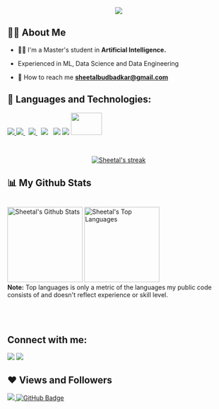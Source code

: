 <p align="center">
<!-- <a href="#"><img src="https://github.com/nullpwn/nullpwn/blob/main/code.gif" height="280px"/></a> -->
 <a href="https://www.linkedin.com/in/sheetal-budbadkar-49baa022a/">
    <img src="https://readme-typing-svg.herokuapp.com/?color=%2336BCF7&center=true&lines=Hi%2C+I%27m+Sheetal+Budbadkar">
  </a> 
</p> 


## 🙋‍♂️ About Me

- 👨‍🎓 I'm a Master's student in **Artificial Intelligence.**
- Experienced in ML, Data Science and Data Engineering

- 💬 How to reach me **sheetalbudbadkar@gmail.com**

## 🚀 Languages and Technologies:

<p align="left"> 
    <a href="https://python.org/" target="_blank"> <img src="https://img.icons8.com/color/48/000000/python.png"/> </a>
    <a style="padding-right:8px;" href="https://www.mongodb.com/" target="_blank"> <img src="https://img.icons8.com/?size=48&id=74402&format=png"/> 
    </a>
    <a style="padding-right:8px;" href="https://www.mysql.com/" target="_blank"> <img src="https://img.icons8.com/fluent/50/000000/mysql-logo.png"/> 
    </a>
    <a style="padding-right:8px;" href="https://hadoop.apache.org/" target="_blank"> <img src="https://img.icons8.com/?size=50&id=69132&format=png"/></a>
    <a href ="https://www.linux.org" target="_blank"><img src ="https://img.icons8.com/color/48/000000/linux"></a>
 <a href="https://www.tensorflow.org/" target="_blank"><img src="https://img.icons8.com/?size=50&id=n3QRpDA7KZ7P&format=png"></a>
 <a href="https://www.kera.io/" target="_blank"><img src="https://keras.io/img/logo.png" width="70" height="50"></a>
</p>

<!-- [![React Badge](https://img.shields.io/badge/-React-61DBFB?style=for-the-badge&labelColor=black&logo=react&logoColor=61DBFB)](#)  [![Javascript Badge](https://img.shields.io/badge/-Javascript-F0DB4F?style=for-the-badge&labelColor=black&logo=javascript&logoColor=F0DB4F)](#) [![Typescript Badge](https://img.shields.io/badge/-Typescript-007acc?style=for-the-badge&labelColor=black&logo=typescript&logoColor=007acc)](#) [![Nodejs Badge](https://img.shields.io/badge/-Nodejs-3C873A?style=for-the-badge&labelColor=black&logo=node.js&logoColor=3C873A)](#) [![GraphQL Badge](https://img.shields.io/badge/-GraphQl-e535ab?style=for-the-badge&labelColor=black&logo=node.js&logoColor=e535ab)](#) -->
<br/>

<p align="center">
    <a href="https://github.com/SheetalBudbadkar">
        <img title="🔥 Get streak stats for your profile at git.io/streak-stats" alt="Sheetal's streak" src="https://github-readme-streak-stats.herokuapp.com/?user=SheetalBudbadkar&theme=black-ice&hide_border=true&stroke=0000&background=060A0CD0"/>
    </a>
</p>

## 📊 My Github Stats

  <br/>
    <a href="https://github.com/SheetalBudbadkar"><img height="170em" alt="Sheetal's Github Stats" src="https://github-readme-stats.vercel.app/api?username=SheetalBudbadkar&show_icons=true&count_private=true&theme=react&hide_border=true&bg_color=0D1117" /></a>
  <a href="https://github.com/SheetalBudbadkar"><img height="170em" alt="Sheetal's Top Languages" src="https://github-readme-stats.vercel.app/api/top-langs/?username=SheetalBudbadkar&langs_count=8&count_private=true&layout=compact&theme=react&hide_border=true&bg_color=0D1117" /></a>
  <br/>
  <b>Note:</b> Top languages is only a metric of the languages my public code consists of and doesn't reflect experience or skill level.


<br/>
<br/>


<br/>
<br/>

## Connect with me:
<p align="left">

<a href = "https://www.linkedin.com/in/sheetal-budbadkar-49baa022a/"><img src="https://img.icons8.com/cute-clipart/45/000000/linkedin.png"/></a>
<a href = "https://www.instagram.com/sheetal_budbadkar.25/"><img src="https://img.icons8.com/color/45/000000/instagram-new.png"/></a>



</p>

## ❤ Views and Followers
<a href="https://github.com/SheetalBudbadkar">
    <img src="https://komarev.com/ghpvc/?username=SheetalBudbadkar&color=blueviolet">
</a>
<a href="https://github.com/SheetalBudbadkar?tab=followers"><img src="https://img.shields.io/github/followers/nullpwn?label=Followers&style=social" alt="GitHub Badge"></a>
